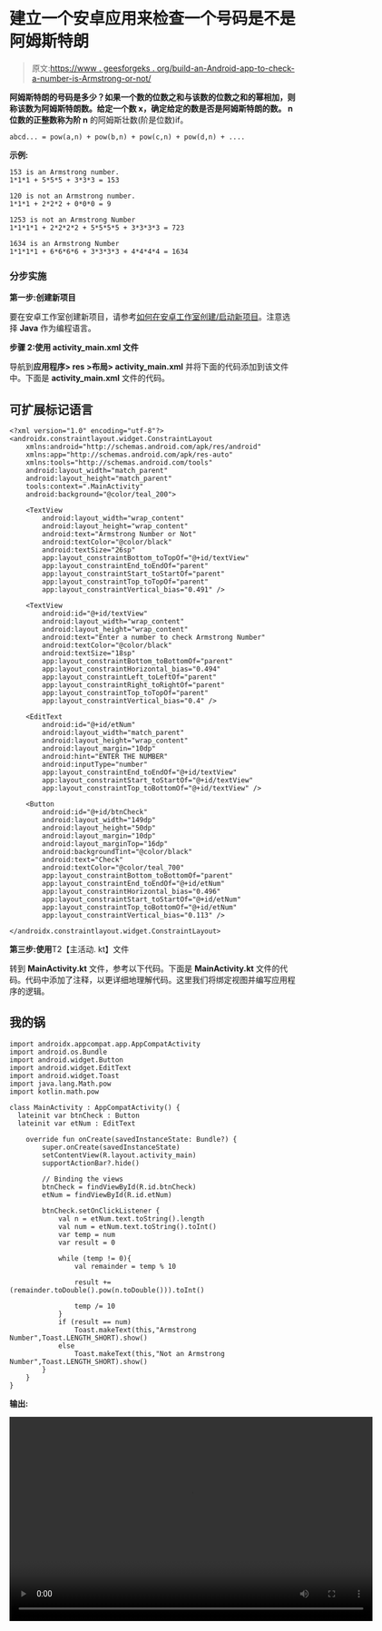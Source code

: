 # 建立一个安卓应用来检查一个号码是不是阿姆斯特朗

> 原文:[https://www . geesforgeks . org/build-an-Android-app-to-check-a-number-is-Armstrong-or-not/](https://www.geeksforgeeks.org/build-an-android-app-to-check-a-number-is-armstrong-or-not/)

**阿姆斯特朗的号码是多少？**如果一个数的位数之和与该数的位数之和的幂相加，则称该数为阿姆斯特朗数。给定一个数 x，确定给定的数是否是阿姆斯特朗的数。 **n 位数**的正整数称为**阶 n** 的阿姆斯壮数(阶是位数)if。

```
abcd... = pow(a,n) + pow(b,n) + pow(c,n) + pow(d,n) + .... 
```

**示例:**

```
153 is an Armstrong number.
1*1*1 + 5*5*5 + 3*3*3 = 153

120 is not an Armstrong number.
1*1*1 + 2*2*2 + 0*0*0 = 9

1253 is not an Armstrong Number
1*1*1*1 + 2*2*2*2 + 5*5*5*5 + 3*3*3*3 = 723

1634 is an Armstrong Number
1*1*1*1 + 6*6*6*6 + 3*3*3*3 + 4*4*4*4 = 1634
```

### **分步实施**

**第一步:创建新项目**

要在安卓工作室创建新项目，请参考[如何在安卓工作室创建/启动新项目](https://www.geeksforgeeks.org/android-how-to-create-start-a-new-project-in-android-studio/)。注意选择 **Java** 作为编程语言。

**步骤 2:使用 activity_main.xml 文件**

导航到**应用程序> res >布局> activity_main.xml** 并将下面的代码添加到该文件中。下面是 **activity_main.xml** 文件的代码。

## 可扩展标记语言

```
<?xml version="1.0" encoding="utf-8"?>
<androidx.constraintlayout.widget.ConstraintLayout 
    xmlns:android="http://schemas.android.com/apk/res/android"
    xmlns:app="http://schemas.android.com/apk/res-auto"
    xmlns:tools="http://schemas.android.com/tools"
    android:layout_width="match_parent"
    android:layout_height="match_parent"
    tools:context=".MainActivity"
    android:background="@color/teal_200">

    <TextView
        android:layout_width="wrap_content"
        android:layout_height="wrap_content"
        android:text="Armstrong Number or Not"
        android:textColor="@color/black"
        android:textSize="26sp"
        app:layout_constraintBottom_toTopOf="@+id/textView"
        app:layout_constraintEnd_toEndOf="parent"
        app:layout_constraintStart_toStartOf="parent"
        app:layout_constraintTop_toTopOf="parent"
        app:layout_constraintVertical_bias="0.491" />

    <TextView
        android:id="@+id/textView"
        android:layout_width="wrap_content"
        android:layout_height="wrap_content"
        android:text="Enter a number to check Armstrong Number"
        android:textColor="@color/black"
        android:textSize="18sp"
        app:layout_constraintBottom_toBottomOf="parent"
        app:layout_constraintHorizontal_bias="0.494"
        app:layout_constraintLeft_toLeftOf="parent"
        app:layout_constraintRight_toRightOf="parent"
        app:layout_constraintTop_toTopOf="parent"
        app:layout_constraintVertical_bias="0.4" />

    <EditText
        android:id="@+id/etNum"
        android:layout_width="match_parent"
        android:layout_height="wrap_content"
        android:layout_margin="10dp"
        android:hint="ENTER THE NUMBER"
        android:inputType="number"
        app:layout_constraintEnd_toEndOf="@+id/textView"
        app:layout_constraintStart_toStartOf="@+id/textView"
        app:layout_constraintTop_toBottomOf="@+id/textView" />

    <Button
        android:id="@+id/btnCheck"
        android:layout_width="149dp"
        android:layout_height="50dp"
        android:layout_margin="10dp"
        android:layout_marginTop="16dp"
        android:backgroundTint="@color/black"
        android:text="Check"
        android:textColor="@color/teal_700"
        app:layout_constraintBottom_toBottomOf="parent"
        app:layout_constraintEnd_toEndOf="@+id/etNum"
        app:layout_constraintHorizontal_bias="0.496"
        app:layout_constraintStart_toStartOf="@+id/etNum"
        app:layout_constraintTop_toBottomOf="@+id/etNum"
        app:layout_constraintVertical_bias="0.113" />

</androidx.constraintlayout.widget.ConstraintLayout>
```

**第三步:使用**T2【主活动. kt】文件

转到 **MainActivity.kt** 文件，参考以下代码。下面是 **MainActivity.kt** 文件的代码。代码中添加了注释，以更详细地理解代码。这里我们将绑定视图并编写应用程序的逻辑。

## 我的锅

```
import androidx.appcompat.app.AppCompatActivity
import android.os.Bundle
import android.widget.Button
import android.widget.EditText
import android.widget.Toast
import java.lang.Math.pow
import kotlin.math.pow

class MainActivity : AppCompatActivity() {
  lateinit var btnCheck : Button
  lateinit var etNum : EditText

    override fun onCreate(savedInstanceState: Bundle?) {
        super.onCreate(savedInstanceState)
        setContentView(R.layout.activity_main)
        supportActionBar?.hide()

        // Binding the views
        btnCheck = findViewById(R.id.btnCheck)
        etNum = findViewById(R.id.etNum)

        btnCheck.setOnClickListener {
            val n = etNum.text.toString().length
            val num = etNum.text.toString().toInt()
            var temp = num
            var result = 0

            while (temp != 0){
                val remainder = temp % 10

                result += (remainder.toDouble().pow(n.toDouble())).toInt()

                temp /= 10
            }
            if (result == num)
                Toast.makeText(this,"Armstrong Number",Toast.LENGTH_SHORT).show()
            else
                Toast.makeText(this,"Not an Armstrong Number",Toast.LENGTH_SHORT).show()
        }
    }
}
```

**输出:**

<video class="wp-video-shortcode" id="video-692753-1" width="640" height="360" preload="metadata" controls=""><source type="video/mp4" src="https://media.geeksforgeeks.org/wp-content/uploads/20211001011948/video_2021-10-01_01-16-35.mp4?_=1">[https://media.geeksforgeeks.org/wp-content/uploads/20211001011948/video_2021-10-01_01-16-35.mp4](https://media.geeksforgeeks.org/wp-content/uploads/20211001011948/video_2021-10-01_01-16-35.mp4)</video>